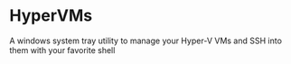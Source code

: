 # HyperVMs
A windows system tray utility to manage your Hyper-V VMs and SSH into them with your favorite shell
